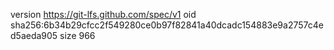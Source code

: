 version https://git-lfs.github.com/spec/v1
oid sha256:6b34b29cfcc2f549280ce0b97f82841a40dcadc154883e9a2757c4ed5aeda905
size 966
